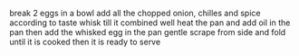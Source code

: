 break 2 eggs in a bowl
add all the chopped onion, chilles and spice according to taste
whisk till it combined well
heat the pan and add oil in the pan
then add the whisked egg in the pan
gentle scrape from side and fold until it is cooked 
then it is ready to serve
